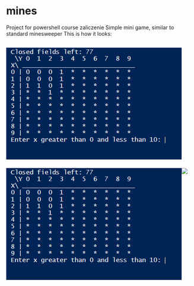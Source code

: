 # mines
Project for powershell course zaliczenie
Simple mini game, similar to standard minesweeper
This is how it looks:

![Screenshot](gameplay.png)
---------------------------------------

<div align="center">
  <div style="display: flex;">
    <img src="gameplay.png" style="vertical-align: top;" />
    <img src="https://github-readme-stats.vercel.app/api?username=anuraghazra&show_icons=true&title_color=ffffff&icon_color=34abeb&text_color=daf7dc&bg_color=151515" />
  </div>
</div>
